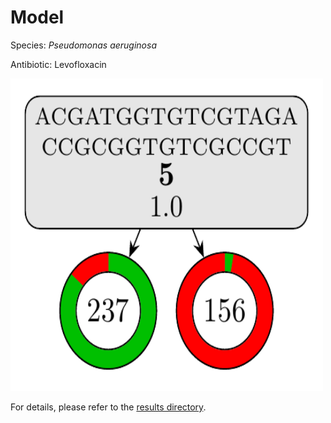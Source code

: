 
# Model

Species: *Pseudomonas aeruginosa*

Antibiotic: Levofloxacin

<img src="./model.png" width=500 height=500 />

For details, please refer to the [results directory](../../../../../results/cart_b/pseudomonas%20aeruginosa/levofloxacin/repeat_2/).

